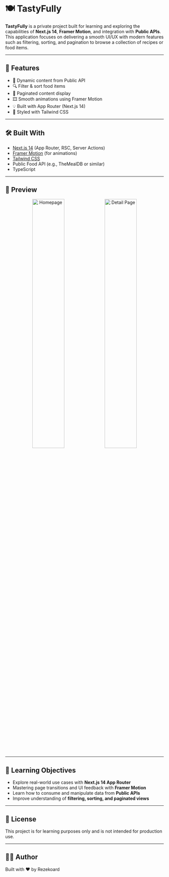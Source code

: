 # 🍽️ TastyFully

**TastyFully** is a private project built for learning and exploring the capabilities of **Next.js 14**, **Framer Motion**, and integration with **Public APIs**. This application focuses on delivering a smooth UI/UX with modern features such as filtering, sorting, and pagination to browse a collection of recipes or food items.

---

## 🚀 Features

- 🍜 Dynamic content from Public API
- 🔍 Filter & sort food items
- 📃 Paginated content display
- 🎞️ Smooth animations using Framer Motion
- 💡 Built with App Router (Next.js 14)
- 💄 Styled with Tailwind CSS

---

## 🛠️ Built With

- [Next.js 14](https://nextjs.org/) (App Router, RSC, Server Actions)
- [Framer Motion](https://www.framer.com/motion/) (for animations)
- [Tailwind CSS](https://tailwindcss.com/)
- Public Food API (e.g., TheMealDB or similar)
- TypeScript

---

## 📸 Preview

<p align="center">
  <img src="./assets/tastyfully-home.png" alt="Homepage" width="45%" />
  <img src="./assets/tastyfully-detail.png" alt="Detail Page" width="45%" />
</p>

---

## 🧪 Learning Objectives

- Explore real-world use cases with **Next.js 14 App Router**
- Mastering page transitions and UI feedback with **Framer Motion**
- Learn how to consume and manipulate data from **Public APIs**
- Improve understanding of **filtering, sorting, and paginated views**

---

## 📝 License

This project is for learning purposes only and is not intended for production use.

---

## 🙋‍♂️ Author

Built with ❤️ by Rezekoard

